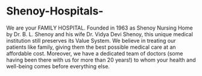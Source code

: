 # Shenoy-Hospitals-
We are your FAMILY HOSPITAL. Founded in 1963 as Shenoy Nursing Home by Dr. B. L. Shenoy and his wife Dr. Vidya Devi Shenoy, this unique medical institution still preserves its Value System. We believe in treating our patients like family, giving them the best possible medical care at an affordable cost. Moreover, we have a dedicated team of doctors (some having been there with us for more than 20 years!) to whom your health and well-being comes before everything else.
